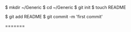 $ mkdir ~/Generic
$ cd ~/Generic
$ git init
$ touch README

$ git add README
$ git commit -m 'first commit'


=======
